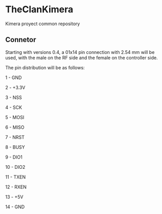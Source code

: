 # TheClanKimera
Kimera proyect common repository 

## Connetor

Starting with versions 0.4, a 01x14 pin connection with 2.54 mm will be used, with the male on the RF side and the female on the controller side.

The pin distribution will be as follows:

1 - GND

2 - +3.3V

3 - NSS

4 - SCK

5 - MOSI

6 - MISO

7 - NRST

8 - BUSY

9 - DIO1

10 - DIO2

11 - TXEN

12 - RXEN

13 - +5V

14 - GND

